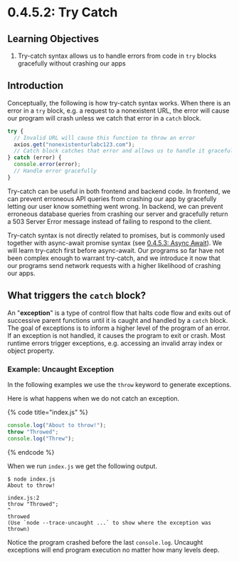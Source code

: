 # 0.4.5.2: Try Catch

## Learning Objectives

1. Try-catch syntax allows us to handle errors from code in `try` blocks gracefully without crashing our apps

## Introduction

Conceptually, the following is how try-catch syntax works. When there is an error in a `try` block, e.g. a request to a nonexistent URL, the error will cause our program will crash unless we catch that error in a `catch` block.

```javascript
try {
  // Invalid URL will cause this function to throw an error
  axios.get("nonexistenturlabc123.com");
  // Catch block catches that error and allows us to handle it gracefully
} catch (error) {
  console.error(error);
  // Handle error gracefully
}
```

Try-catch can be useful in both frontend and backend code. In frontend, we can prevent erroneous API queries from crashing our app by gracefully letting our user know something went wrong. In backend, we can prevent erroneous database queries from crashing our server and gracefully return a 503 Server Error message instead of failing to respond to the client.

Try-catch syntax is not directly related to promises, but is commonly used together with async-await promise syntax (see [0.4.5.3: Async Await](0.4.5.3-async-await.md)). We will learn try-catch first before async-await. Our programs so far have not been complex enough to warrant try-catch, and we introduce it now that our programs send network requests with a higher likelihood of crashing our apps.

## What triggers the `catch` block?

An "**exception**" is a type of control flow that halts code flow and exits out of successive parent functions until it is caught and handled by a `catch` block. The goal of exceptions is to inform a higher level of the program of an error. If an exception is not handled, it causes the program to exit or crash. Most runtime errors trigger exceptions, e.g. accessing an invalid array index or object property.

### Example: Uncaught Exception

In the following examples we use the `throw` keyword to generate exceptions.

Here is what happens when we do not catch an exception.

{% code title="index.js" %}

```javascript
console.log("About to throw!");
throw "Throwed";
console.log("Threw");
```

{% endcode %}

When we run `index.js` we get the following output.

```
$ node index.js
About to throw!

index.js:2
throw "Throwed";
^
throwed
(Use `node --trace-uncaught ...` to show where the exception was thrown)
```

Notice the program crashed before the last `console.log`. Uncaught exceptions will end program execution no matter how many levels deep.
